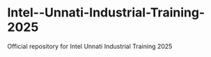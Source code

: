 # Intel--Unnati-Industrial-Training-2025
Official repository for Intel Unnati Industrial Training 2025
